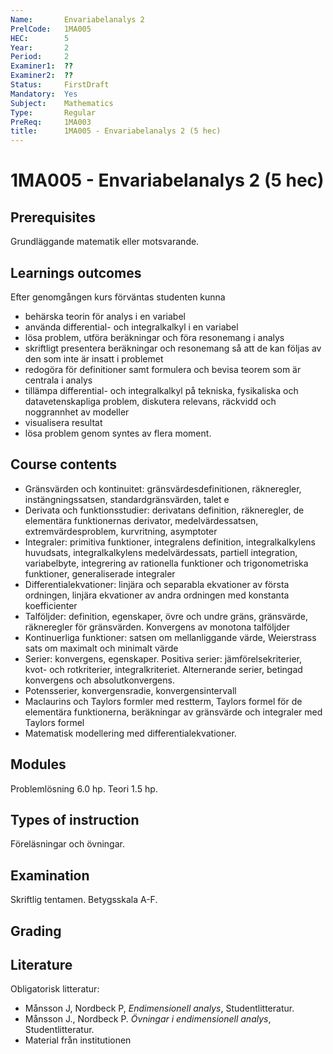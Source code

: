 ```yaml
---
Name:       Envariabelanalys 2
PrelCode:   1MA005
HEC:        5
Year:       2
Period:     2
Examiner1:  ??    
Examiner2:  ??
Status:     FirstDraft
Mandatory:  Yes
Subject:    Mathematics
Type:       Regular
PreReq:     1MA003
title:      1MA005 - Envariabelanalys 2 (5 hec)
---
```


# 1MA005 - Envariabelanalys 2 (5 hec)

## Prerequisites

Grundläggande matematik eller motsvarande. 

## Learnings outcomes

Efter genomgången kurs förväntas studenten kunna

- behärska teorin för analys i en variabel
- använda differential- och integralkalkyl i en variabel
- lösa problem, utföra beräkningar och föra resonemang i analys
- skriftligt presentera beräkningar och resonemang så att de kan följas av den som inte är insatt i problemet
- redogöra för definitioner samt formulera och bevisa teorem som är centrala i analys
- tillämpa differential- och integralkalkyl på tekniska, fysikaliska och datavetenskapliga problem, diskutera relevans, räckvidd och noggrannhet av modeller
- visualisera resultat
- lösa problem genom syntes av flera moment. 


## Course contents

- Gränsvärden och kontinuitet: gränsvärdesdefinitionen, räkneregler, instängningssatsen, standardgränsvärden, talet e
- Derivata och funktionsstudier: derivatans definition, räkneregler, de elementära funktionernas derivator, medelvärdessatsen, extremvärdesproblem, kurvritning, asymptoter
- Integraler: primitiva funktioner, integralens definition, integralkalkylens huvudsats, integralkalkylens medelvärdessats, partiell integration, variabelbyte, integrering av rationella funktioner och trigonometriska funktioner, generaliserade integraler
- Differentialekvationer: linjära och separabla ekvationer av första ordningen, linjära ekvationer av andra ordningen med konstanta koefficienter
- Talföljder: definition, egenskaper, övre och undre gräns, gränsvärde, räkneregler för gränsvärden. Konvergens av monotona talföljder
- Kontinuerliga funktioner: satsen om mellanliggande värde, Weierstrass sats om maximalt och minimalt värde
- Serier: konvergens, egenskaper. Positiva serier: jämförelsekriterier, kvot- och rotkriterier, integralkriteriet. Alternerande serier, betingad konvergens och absolutkonvergens.
- Potensserier, konvergensradie, konvergensintervall
- Maclaurins och Taylors formler med restterm, Taylors formel för de elementära funktionerna, beräkningar av gränsvärde och integraler med Taylors formel
- Matematisk modellering med differentialekvationer. 

## Modules

Problemlösning 6.0 hp. Teori 1.5 hp. 

## Types of instruction

Föreläsningar och övningar. 

## Examination

Skriftlig tentamen. Betygsskala A-F.

## Grading

## Literature

Obligatorisk litteratur: 

- Månsson J, Nordbeck P, *Endimensionell analys*, Studentlitteratur. 
- Månsson J., Nordbeck P. *Övningar i endimensionell analys*, Studentlitteratur. 
- Material från institutionen